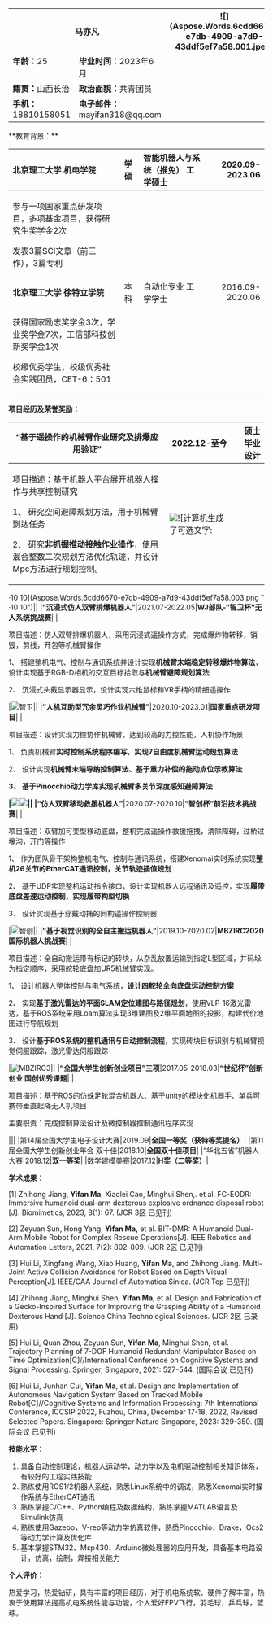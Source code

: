﻿<table><tr><th colspan="2"><b>马亦凡</b></th><th colspan="1" rowspan="1" valign="top">![](Aspose.Words.6cdd6670-e7db-4909-a7d9-43ddf5ef7a58.001.jpeg)</th></tr>
<tr><td colspan="1" valign="top"><b>年龄：</b>25</td><td colspan="1" valign="top"><b>毕业时间：</b>2023年6月</td></tr>
<tr><td colspan="1" valign="top"><b>籍贯：</b>山西长治</td><td colspan="1" valign="top"><b>政治面貌：</b>共青团员</td></tr>
<tr><td colspan="1" valign="top"><b>手机：</b>18810158051</td><td colspan="1" valign="top"><b>电子邮件：</b>mayifan318@qq.com</td></tr>
</table>
**教育背景：**                                                                                                                             

|**北京理工大学 机电学院**|学硕|智能机器人与系统（推免） 工学硕士|2020\.09-2023.06|
| :- | :- | :- | -: |
|<p>参与一项国家重点研发项目，多项基金项目，获得研究生奖学金2次</p><p>发表3篇SCI文章（前三作），3篇专利</p>||||
|**北京理工大学 徐特立学院**|本科|自动化专业 工学学士|2016\.09-2020.06|
|<p>获得国家励志奖学金3次，学业奖学金7次，工信部科技创新奖学金1次</p><p>校级优秀学生，校级优秀社会实践团员，CET-6：501</p>||||

**项目经历及荣誉奖励：**                                                                                                                                                                                                                                                                                                                                                                                    

|**“基于遥操作的机械臂作业研究及排爆应用验证”**|2022\.12-至今|**硕士毕业设计**|
| - | - | -: |
|<p>项目描述：基于机器人平台展开机器人操作与共享控制研究</p><p>1、 研究空间避障规划方法，用于机械臂到达任务</p><p>2、 研究**非抓握推动接触作业操作**，使用混合整数二次规划方法优化轨迹，并设计Mpc方法进行规划控制。</p>|![](Aspose.Words.6cdd6670-e7db-4909-a7d9-43ddf5ef7a58.002.png)![计算机生成了可选文字:
·10
10](Aspose.Words.6cdd6670-e7db-4909-a7d9-43ddf5ef7a58.003.png "
·10
10")||
|**“沉浸式仿人双臂排爆机器人”**|2021\.07-2022.05|**WJ部队-“智卫杯“无人系统挑战赛**|
|<p>项目描述：仿人双臂排爆机器人，采用沉浸式遥操作方式，完成爆炸物转移，销毁，剪线，开包等机械臂操作</p><p>1、 搭建整机电气、控制与通讯系统并设计实现**机械臂末端稳定转移爆炸物算法**，设计实现基于RGB-D相机的交互目标拾取与**机械臂避障规划算法**</p><p>2、 沉浸式头戴显示器显示，设计实现六维鼠标和VR手柄的精细遥操作</p>|![](Aspose.Words.6cdd6670-e7db-4909-a7d9-43ddf5ef7a58.004.png "智卫")||
|**“人机互助型冗余灵巧作业机械臂”**|2020\.10-2023.01|**国家重点研发项目**|
|<p>项目描述：设计实现力控协作机械臂，达到较高的力控性能，人机协作场景</p><p>1、 负责机械臂**实时控制系统程序编写**，**实现7自由度机械臂运动规划算法**</p><p>2、 设计实现**机械臂末端导纳控制算法、**基于重力补偿的拖动点位示教算法</p><p>3、 基于Pinocchio动力学库实现机械臂多关节深度感知避障算法</p>|![](Aspose.Words.6cdd6670-e7db-4909-a7d9-43ddf5ef7a58.005.png)![](Aspose.Words.6cdd6670-e7db-4909-a7d9-43ddf5ef7a58.006.png)||
|**“仿人双臂移动救援机器人”**|2020\.07-2020.10|**“智创杯“前沿技术挑战赛**|
|<p>项目描述：双臂加可变型移动底盘，整机完成遥操作救援拖拽，清除障碍，过桥过壕沟，开门等操作</p><p>1、 作为团队骨干架构整机电气、控制与通讯系统，搭建Xenomai实时系统实现**整机26关节的EtherCAT通讯控制，关节轨迹插值规划**</p><p>2、 基于UDP实现整机运动指令接口，设计实现机器人远程通讯及遥控，实现**履带底盘差速运动控制，实现履带构型切换**</p><p>3、 设计实现基于穿戴动捕的同构遥操作控制器</p>|![](Aspose.Words.6cdd6670-e7db-4909-a7d9-43ddf5ef7a58.007.png "智创")||
|**“基于视觉识别的全自主搬运机器人”**|2019\.10-2020.02|**MBZIRC2020国际机器人挑战赛**|
|<p>项目描述：全自动搬运带有标记的砖块，从杂乱放置运输到指定L型区域，并码垛为指定顺序，采用舵轮底盘加UR5机械臂实现。</p><p>1、 设计机器人整体控制与电气系统，**设计四舵轮全向底盘运动控制方案**</p><p>2、 实现**基于激光雷达的平面SLAM定位建图与路径规划**，使用VLP-16激光雷达，基于ROS系统采用Loam算法实现3维建图及2维平面地图的投影，构建代价地图进行导航规划</p><p>3、 设计**基于ROS系统的整机通讯与自动控制流程**，实现砖块目标识别与机械臂视觉伺服跟踪，激光雷达伺服跟踪</p>|![](Aspose.Words.6cdd6670-e7db-4909-a7d9-43ddf5ef7a58.008.png "MBZIRC3")||
|**“全国大学生创新创业项目”三项**|2017\.05-2018.03|**“世纪杯”创新创业 国创优秀课题**|
|<p>项目描述：基于ROS的仿蛛足轮混合机器人、基于unity的模块化机器手、单兵可携带垂直起降无人机项目</p><p>主要职责：完成控制算法设计及微控制器控制通讯程序实现 </p>|||
|第14届全国大学生电子设计大赛|2019\.09|**全国一等奖（获特等奖提名）**|
|第11届全国大学生创新创业年会 双十佳|2018\.10|**全国双十佳项目**|
|“华北五省”机器人大赛|2018\.12|**双一等奖**|
|数学建模美赛|2017\.12|**H奖（二等奖）**|

**学术成果：**                                                                                 

[1] Zhihong Jiang, **Yifan Ma**, Xiaolei Cao, Minghui Shen,. et al. FC-EODR: Immersive humanoid dual-arm dexterous explosive ordnance disposal robot [J]. Biomimetics, 2023, 8(1): 67. (JCR 3区 已见刊)

[2] Zeyuan Sun, Hong Yang, **Yifan Ma,** et al. BIT-DMR: A Humanoid Dual-Arm Mobile Robot for Complex Rescue Operations[J]. IEEE Robotics and Automation Letters, 2021, 7(2): 802-809. (JCR 2区 已见刊)

[3] Hui Li, Xingfang Wang, Xiao Huang, **Yifan Ma**, and Zhihong Jiang. Multi-Joint Active Collision Avoidance for Robot Based on Depth Visual Perception[J]. IEEE/CAA Journal of Automatica Sinica. (JCR Top 已见刊)

[4] Zhihong Jiang, Minghui Shen, **Yifan Ma**, et al. Design and Fabrication of a Gecko-Inspired Surface for Improving the Grasping Ability of a Humanoid Dexterous Hand [J]. Science China Technological Sciences. (JCR 2区 已录用)

[5] Hui Li, Quan Zhou, Zeyuan Sun, **Yifan Ma**, Minghui Shen, et al. Trajectory Planning of 7-DOF Humanoid Redundant Manipulator Based on Time Optimization[C]//International Conference on Cognitive Systems and Signal Processing. Springer, Singapore, 2021: 527-544. (国际会议 已见刊)

[6] Hui Li, Junhan Cui, **Yifan Ma**, et al. Design and Implementation of Autonomous Navigation System Based on Tracked Mobile Robot[C]//Cognitive Systems and Information Processing: 7th International Conference, ICCSIP 2022, Fuzhou, China, December 17-18, 2022, Revised Selected Papers. Singapore: Springer Nature Singapore, 2023: 329-350. (国际会议 已见刊)

**技能水平：**                                                                                                   

1. 具备自动控制理论，机器人运动学，动力学以及电机驱动控制相关知识体系，有较好的工程实践技能
1. 熟练使用ROS1/2机器人系统，熟悉Linux系统中的调试，熟悉Xenomai实时操作系统与EtherCAT通讯
1. 熟练掌握C/C++、Python编程及数据结构，熟练掌握MATLAB语言及Simulink仿真
1. 熟练使用Gazebo，V-rep等动力学仿真软件，熟悉Pinocchio，Drake，Ocs2等动力学计算及优化库
1. 基本掌握STM32、Msp430、Arduino微处理器的应用开发，具备基本电路设计，仿真，绘制，焊接相关能力

**个人评价：**                                                                                                   

热爱学习，热爱钻研，具有丰富的项目经历，对于机电系统软、硬件了解丰富，热衷于使用算法提高机电系统性能与功能，个人爱好FPV飞行，羽毛球，乒乓球，篮球。
